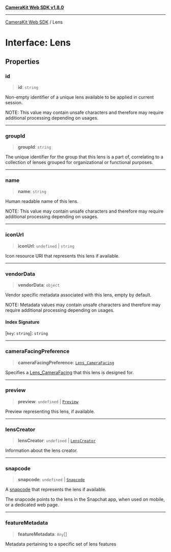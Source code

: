 [**CameraKit Web SDK v1.8.0**](../README.md)

***

[CameraKit Web SDK](../globals.md) / Lens

# Interface: Lens

## Properties

### id

> **id**: `string`

Non-empty identifier of a unique lens available to be applied in current session.

NOTE: This value may contain unsafe characters
and therefore may require additional processing depending on usages.

***

### groupId

> **groupId**: `string`

The unique identifier for the group that this lens is a part of,
correlating to a collection of lenses grouped for organizational or functional purposes.

***

### name

> **name**: `string`

Human readable name of this lens.

NOTE: This value may contain unsafe characters
and therefore may require additional processing depending on usages.

***

### iconUrl

> **iconUrl**: `undefined` \| `string`

Icon resource URI that represents this lens if available.

***

### vendorData

> **vendorData**: `object`

Vendor specific metadata associated with this lens, empty by default.

NOTE: Metadata values may contain unsafe characters
and therefore may require additional processing depending on usages.

#### Index Signature

 \[`key`: `string`\]: `string`

***

### cameraFacingPreference

> **cameraFacingPreference**: [`Lens_CameraFacing`](../enumerations/Lens_CameraFacing.md)

Specifies a [Lens_CameraFacing](../enumerations/Lens_CameraFacing.md) that this lens is designed for.

***

### preview

> **preview**: `undefined` \| [`Preview`](Preview.md)

Preview representing this lens, if available.

***

### lensCreator

> **lensCreator**: `undefined` \| [`LensCreator`](LensCreator.md)

Information about the lens creator.

***

### snapcode

> **snapcode**: `undefined` \| [`Snapcode`](Snapcode.md)

A [snapcode](https://scan.snapchat.com/snapcodes) that represents the lens if available.

The snapcode points to the lens in the Snapchat app, when used on mobile, or a dedicated web page.

***

### featureMetadata

> **featureMetadata**: `Any`[]

Metadata pertaining to a specific set of lens features
